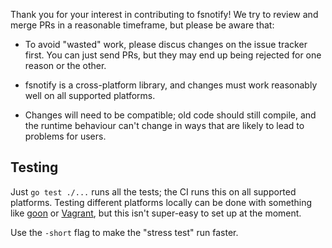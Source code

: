 Thank you for your interest in contributing to fsnotify! We try to review and
merge PRs in a reasonable timeframe, but please be aware that:

- To avoid "wasted" work, please discus changes on the issue tracker first. You
  can just send PRs, but they may end up being rejected for one reason or the
  other.

- fsnotify is a cross-platform library, and changes must work reasonably well on
  all supported platforms.

- Changes will need to be compatible; old code should still compile, and the
  runtime behaviour can't change in ways that are likely to lead to problems for
  users.

Testing
-------
Just `go test ./...` runs all the tests; the CI runs this on all supported
platforms. Testing different platforms locally can be done with something like
[goon] or [Vagrant], but this isn't super-easy to set up at the moment.

Use the `-short` flag to make the "stress test" run faster.


[goon]: https://github.com/arp242/goon
[Vagrant]: https://www.vagrantup.com/
[integration_test.go]: /integration_test.go
